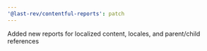 ```yaml
---
'@last-rev/contentful-reports': patch
---
```


Added new reports for localized content, locales, and parent/child references
